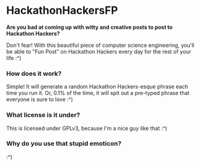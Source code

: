 HackathonHackersFP
==================

<b>Are you bad at coming up with witty and creative posts to post to Hackathon Hackers?</b>

Don't fear! With this beautiful piece of computer science engineering, you'll be able to "Fun Post" on Hackathon Hackers every day for the rest of your life :^)

<h3>How does it work?</h3>

Simple! It will generate a random Hackathon Hackers-esque phrase each time you run it. Or, 0.1% of the time, it will spit out a pre-typed phrase that everyone is sure to love :^)

<h3>What license is it under?</h3>

This is licensed under GPLv3, because I'm a nice guy like that :^)

<h3>Why do you use that stupid emoticon?</h3>

:^)
